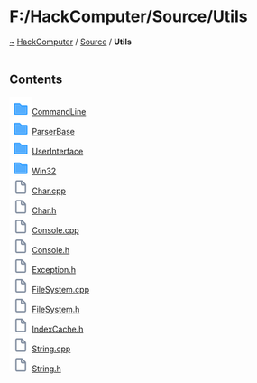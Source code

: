 <a id="f:-hackcomputer-source-utils"></a>
<h1>F:/HackComputer/Source/Utils</h1>
<a id="dir_5c09e96eccedf512ae411d636afd2712"></a>
<a href="https://github.com/CharlesCarley/HackComputer#~">~</a>
<a href="index.md#index">HackComputer</a>
<span class="inline-text">/</span>
<a href="dir_74389ed8173ad57b461b9d623a1f3867.md#f:-hackcomputer-source">Source</a>
<span class="inline-text">/</span>
<span class="bold-text"><b>Utils</b></span>
<br/>
<br/>
<a id="f:/hackcomputer/current/pages/dir01.utils.h_1dirsu001"></a>
<a id="contents"></a>
<h2>Contents</h2>
<div class="icon-link">
<img src="../images/folder.svg"/><a href="dir_7d925da7aa4fec7d143339dda86741c5.md#f:-hackcomputer-source-utils-commandline">CommandLine</a>
</div>
<div class="icon-link">
<img src="../images/folder.svg"/><a href="dir_228a382b75cefd1e10dd6a0b6021583d.md#f:-hackcomputer-source-utils-parserbase">ParserBase</a>
</div>
<div class="icon-link">
<img src="../images/folder.svg"/><a href="dir_cf803d8ae7b53d8e9f214adfe58bf0b4.md#f:-hackcomputer-source-utils-userinterface">UserInterface</a>
</div>
<div class="icon-link">
<img src="../images/folder.svg"/><a href="dir_df7f76837457d332ed2eae6561f124cc.md#f:-hackcomputer-source-utils-win32">Win32</a>
</div>
<span class="icon-list-item"><a href="https://github.com/CharlesCarley/HackComputer/blob/master/F:/HackComputer/Source/Utils/Char.cpp#L1" class="icon-list-item"><img src="../images/file.svg" class="icon-list-item"/><span class="icon-list-item">Char.cpp</span>
</a>
</span>
<br/>
<span class="icon-list-item"><a href="https://github.com/CharlesCarley/HackComputer/blob/master/F:/HackComputer/Source/Utils/Char.h#L1" class="icon-list-item"><img src="../images/file.svg" class="icon-list-item"/><span class="icon-list-item">Char.h</span>
</a>
</span>
<br/>
<span class="icon-list-item"><a href="https://github.com/CharlesCarley/HackComputer/blob/master/F:/HackComputer/Source/Utils/Console.cpp#L1" class="icon-list-item"><img src="../images/file.svg" class="icon-list-item"/><span class="icon-list-item">Console.cpp</span>
</a>
</span>
<br/>
<span class="icon-list-item"><a href="https://github.com/CharlesCarley/HackComputer/blob/master/F:/HackComputer/Source/Utils/Console.h#L1" class="icon-list-item"><img src="../images/file.svg" class="icon-list-item"/><span class="icon-list-item">Console.h</span>
</a>
</span>
<br/>
<span class="icon-list-item"><a href="https://github.com/CharlesCarley/HackComputer/blob/master/F:/HackComputer/Source/Utils/Exception.h#L1" class="icon-list-item"><img src="../images/file.svg" class="icon-list-item"/><span class="icon-list-item">Exception.h</span>
</a>
</span>
<br/>
<span class="icon-list-item"><a href="https://github.com/CharlesCarley/HackComputer/blob/master/F:/HackComputer/Source/Utils/FileSystem.cpp#L1" class="icon-list-item"><img src="../images/file.svg" class="icon-list-item"/><span class="icon-list-item">FileSystem.cpp</span>
</a>
</span>
<br/>
<span class="icon-list-item"><a href="https://github.com/CharlesCarley/HackComputer/blob/master/F:/HackComputer/Source/Utils/FileSystem.h#L1" class="icon-list-item"><img src="../images/file.svg" class="icon-list-item"/><span class="icon-list-item">FileSystem.h</span>
</a>
</span>
<br/>
<span class="icon-list-item"><a href="https://github.com/CharlesCarley/HackComputer/blob/master/F:/HackComputer/Source/Utils/IndexCache.h#L1" class="icon-list-item"><img src="../images/file.svg" class="icon-list-item"/><span class="icon-list-item">IndexCache.h</span>
</a>
</span>
<br/>
<span class="icon-list-item"><a href="https://github.com/CharlesCarley/HackComputer/blob/master/F:/HackComputer/Source/Utils/String.cpp#L1" class="icon-list-item"><img src="../images/file.svg" class="icon-list-item"/><span class="icon-list-item">String.cpp</span>
</a>
</span>
<br/>
<span class="icon-list-item"><a href="https://github.com/CharlesCarley/HackComputer/blob/master/F:/HackComputer/Source/Utils/String.h#L1" class="icon-list-item"><img src="../images/file.svg" class="icon-list-item"/><span class="icon-list-item">String.h</span>
</a>
</span>
<br/>
</div>
</div>
</body>
</html>
